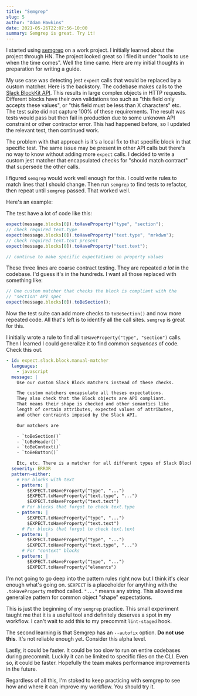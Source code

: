 ```yaml
---
title: "Semgrep"
slug: 5
author: "Adam Hawkins"
date: 2021-05-26T22:07:56-10:00
summary: Semgrep is great. Try it!
---
```


I started using [semgrep][] on a work project. I initially learned
about the project through HN. The project looked great so I filed it
under "tools to use when the time comes". Well the time came. Here are
my initial thoughts in preparation for writing a guide.

My use case was detecting jest `expect` calls that would be replaced
by a custom matcher. Here is the backstory. The codebase makes calls
to the [Slack BlockKit API][blockkit]. This results in large complex objects in
HTTP requests. Different blocks have their own validations too such as
"this field only accepts these values", or "this field must be less
than X characters" etc. The test suite did not capture 100% of these
requirements. The result was tests would pass but then fail in
production due to some unknown API constraint or other contractor
error. This had happened before, so I updated the relevant test, then
continued work.

The problem with that approach is it's a local fix to that specific
block in that specific test. The same issue may be present in other
API calls but there's no way to know without adding more `expect`
calls. I decided to write a custom jest matcher that encapsulated
checks for "should match contract" that supersede the other calls.

I figured `semgrep` would work well enough for this. I could write
rules to match lines that I should change. Then run `semgrep` to find
tests to refactor, then repeat until `semgrep` passed. That worked
well.

Here's an example:

The test have a lot of code like this:

```javascript
expect(message.blocks[0]).toHaveProperty("type", "section");
// check required text.type
expect(message.blocks[0]).toHaveProperty("text.type", "mrkdwn");
// check required text.text present
expect(message.blocks[0]).toHaveProperty("text.text");

// continue to make specific expectations on property values
```

These three lines are coarse contract testing. They are repeated
_a lot_ in the codebase. I'd guess it's in the hundreds. I want all
those replaced with something like:

```javascript
// One custom matcher that checks the block is compliant with the
// "section" API spec
expect(message.blocks[0]).toBeSection();
```

Now the test suite can add more checks to `toBeSection()` and now more
repeated code. All that's left is to identify all the call sites.
`semgrep` is great for this.

I initially wrote a rule to find all `toHaveProperty("type", "section")` calls. Then I learned I could generalize it to find common
_sequences_ of code. Check this out.

```yaml
- id: expect.slack.block.manual-matcher
  languages:
    - javascript
  message: |
    Use our custom Slack Block matchers instead of these checks.

    The custom matchers encapsulate all theses expectations.
    They also check that the Block objects are API compliant.
    That means their shape is checked and other semantics like
    length of certain attributes, expected values of attributes,
    and other contraints imposed by the Slack API.

    Our matchers are

    - `toBeSection()`
    - `toBeHeader()`
    - `toBeContext()`
    - `toBeButton()`

    Etc, etc. There is a matcher for all different types of Slack Blocks.
  severity: ERROR
  pattern-either:
    # For blocks with text
    - pattern: |
        $EXPECT.toHaveProperty("type", "...")
        $EXPECT.toHaveProperty("text.type", "...")
        $EXPECT.toHaveProperty("text.text")
      # For blocks that forgot to check text.type
    - pattern: |
        $EXPECT.toHaveProperty("type", "...")
        $EXPECT.toHaveProperty("text.text")
      # For blocks that forgot to check text.text
    - pattern: |
        $EXPECT.toHaveProperty("type", "...")
        $EXPECT.toHaveProperty("text.type", "...")
      # For "context" blocks
    - pattern: |
        $EXPECT.toHaveProperty("type", "...")
        $EXPECT.toHaveProperty("elements")
```

I'm not going to go deep into the pattern rules right now but I think
it's clear enough what's going on. `$EXPECT` is a placeholder for
anything with the `.toHaveProperty` method called. `"..."` means any
string. This allowed me generalize pattern for common object "shape"
expectations.

This is just the beginning of my `semgrep` practice. This small
experiment taught me that it is a useful tool and definitely deserves
a spot in my workflow. I can't wait to add this to my precommit
`lint-staged` hook.

The second learning is that Semgrep has an `--autofix` option. **Do
not use this**. It's not reliable enough yet. Consider this alpha
level.

Lastly, it could be faster. It could be too slow to run on entire
codebases during precommit. Luckily it can be limited to specific
files on the CLI. Even so, it could be faster. Hopefully the team
makes performance improvements in the future.

Regardless of all this, I'm stoked to keep practicing with semgrep to
see how and where it can improve my workflow. You should try it.

[semgrep]: https://semgrep.dev
[blockkit]: https://api.slack.com/reference/block-kit/blocks
